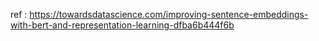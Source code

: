 ref : https://towardsdatascience.com/improving-sentence-embeddings-with-bert-and-representation-learning-dfba6b444f6b

